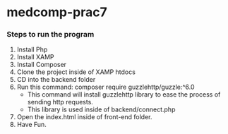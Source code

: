 # medcomp-prac7

### Steps to run the program

1. Install Php
2. Install XAMP
3. Install Composer
4. Clone the project inside of XAMP htdocs
5. CD into the backend folder
6. Run this command: composer require guzzlehttp/guzzle:^6.0
   - This command will install guzzlehttp library to ease the process of sending http requests.
   - This library is used inside of backend/connect.php
7. Open the index.html inside of front-end folder.
8. Have Fun.
